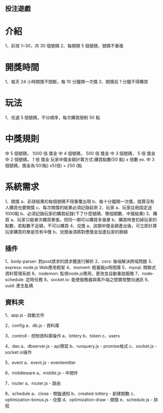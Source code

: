## 投注遊戲

# 介紹
1、彩球 1~30，共 30 個號碼
2、每期開 5 個號碼，號碼不重複

# 開獎時間
1、每天 24 小時開獎不間斷，每 10 分鐘開一次獎
2、開獎前 1 分鐘不得購買

# 玩法
1、任選 5 個號碼，不分順序，每次購買限制 50 點
 
# 中獎規則
中 5 個號碼， 1000 倍 獎金
中 4 個號碼， 500 倍 獎金
中 3 個號碼， 5 倍 獎金
中 2 個號碼， 1 倍 獎金
玩家中獎金額計算方式:購買點數(50 點) x 倍數
ex. 中 3 個號碼，獎金為:50(點) x5(倍) = 250 (點

# 系統需求
1、開獎
  a、彩球結果的每個號碼不得重覆出現
  b、每十分鐘開一次獎，就算沒有人購買也要開獎
  c、每次開獎的結果必須記錄起來
2、玩家
  a、玩家註冊固定送1000點
  b、必須記錄玩家的購買紀錄(下了什麼號碼、哪個期數、中獎結果)
3、購買
  a、玩家只能單次購買單張，但同一期可以購買多張單
  b、購買時會扣掉玩家的點數，若點數不足額，不可以購買
4、兌獎
  a、該期中獎金額產出後，可立即計算玩家購買的單是否有中獎
  b、兌獎後須將對應獎金加進玩家的餘額


## 插件
1、body-parser: 對post請求的請求體進行解析
2、cors: 後端解決跨域問題
3、express: node.js Web應用框架
4、moment: 輕量級js時間庫
5、mysql: 關聯式資料管理系統
6、nodemon: 監視node.js應用，更改並自動重啟服務
7、node-schedule: 定時任務
8、socket.io: 能使服務器與客戶端之間實現雙向通訊
9、uuid: 產生亂碼

## 資料夾
1、app.js - 啟動文件

2、config
  a、db.js - 資料庫

3、controll - 控制資料庫操作
  a、lottery 
  b、token
  c、users

4、dao
  a、dbserver.js - api撰寫
  b、runquery.js - promise格式
  c、socket.js - socket.io操作

5、event
  a、event.js - eventemitter

6、middleware
  a、middle.js - 中間件

7、router
  a、router.js - 路由

8、schedule
  a、close - 關盤通知
  b、created-lottery - 創建期數
  c、optimization-bonus.js - 兌獎
  d、optimization-draw - 開獎
  e、schedule.js - 排程
